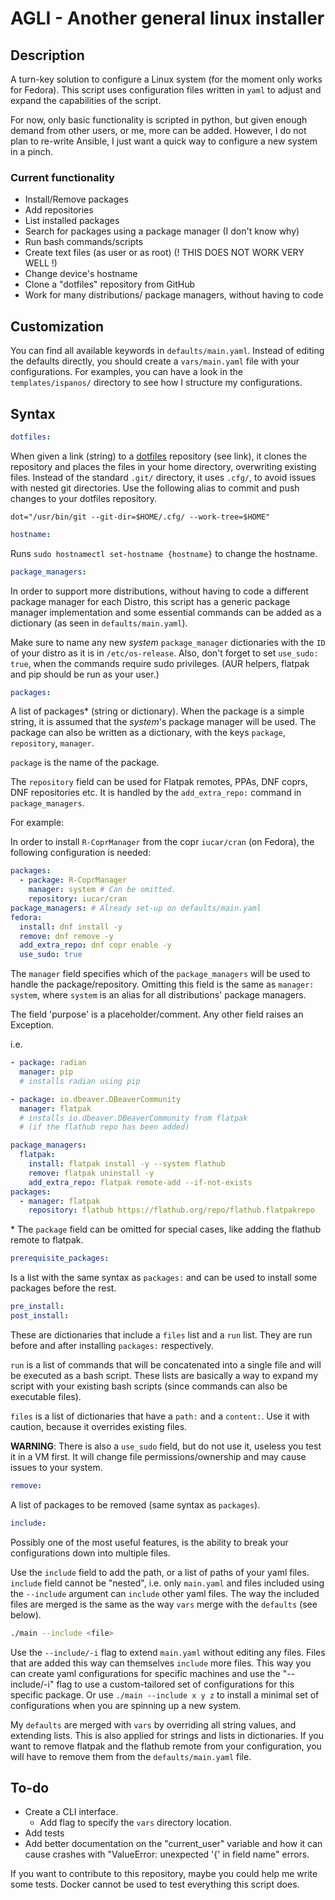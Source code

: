# AGLI - Another general linux installer

## Description

A turn-key solution to configure a Linux system (for the moment only works for Fedora). This script uses configuration files written in `yaml` to adjust and expand the capabilities of the script.

For now, only basic functionality is scripted in python, but given enough demand from other users, or me, more can be added. However, I do not plan to re-write Ansible, I just want a quick way to configure a new system in a pinch.

### Current functionality

- Install/Remove packages
- Add repositories
- List installed packages
- Search for packages using a package manager (I don't know why)
- Run bash commands/scripts
- Create text files (as user or as root) (! THIS DOES NOT WORK VERY WELL !)
- Change device's hostname
- Clone a "dotfiles" repository from GitHub
- Work for many distributions/ package managers, without having to code

## Customization

You can find all available keywords in `defaults/main.yaml`. Instead of editing the defaults directly, you should create a `vars/main.yaml` file with your configurations. For examples, you can have a look in the `templates/ispanos/` directory to see how I structure my configurations.

## Syntax

```yaml
dotfiles:
```

When given a link (string) to a [dotfiles](https://github.com/ispanos/dotfiles) repository (see link), it clones the repository and places the files in your home directory, overwriting existing files. Instead of the standard `.git/` directory, it uses `.cfg/`, to avoid issues with nested git directories.
Use the following alias to commit and push changes to your dotfiles repository.

`dot="/usr/bin/git --git-dir=$HOME/.cfg/ --work-tree=$HOME"`

```yaml
hostname:
```

Runs `sudo hostnamectl set-hostname {hostname}` to change the hostname.

```yaml
package_managers:
```

In order to support more distributions, without having to code a different package manager for each Distro, this script has a generic package manager implementation and some essential commands can be added as a dictionary (as seen in `defaults/main.yaml`).

Make sure to name any new *system* `package_manager` dictionaries with the `ID` of your distro as it is in `/etc/os-release`. Also, don't forget to set `use_sudo: true`, when the commands require sudo privileges. (AUR helpers, flatpak and pip should be run as your user.)

```yaml
packages:
```

A list of packages\* (string or dictionary). When the package is a simple string, it is assumed that the *system*'s package manager will be used. The package can also be written as a dictionary, with the keys `package`, `repository`, `manager`.

`package` is the name of the package.

The `repository` field can be used for Flatpak remotes, PPAs, DNF coprs, DNF repositories etc. It is handled by the `add_extra_repo:` command in `package_managers`.

For example:

In order to install `R-CoprManager` from the copr `iucar/cran` (on Fedora), the following configuration is needed:

  ```yaml
  packages:
    - package: R-CoprManager
      manager: system # Can be omitted.
      repository: iucar/cran
  package_managers: # Already set-up on defaults/main.yaml
  fedora:
    install: dnf install -y
    remove: dnf remove -y
    add_extra_repo: dnf copr enable -y
    use_sudo: true
  ```

The `manager` field specifies which of the `package_managers` will be used to handle the package/repository. Omitting this field is the same as `manager: system`, where `system` is an alias for all distributions' package managers.

The field 'purpose' is a placeholder/comment. Any other field raises an Exception.

i.e.

```yaml
- package: radian
  manager: pip
  # installs radian using pip

- package: io.dbeaver.DBeaverCommunity
  manager: flatpak
  # installs io.dbeaver.DBeaverCommunity from flatpak
  # (if the flathub repo has been added)
```

```yaml
package_managers:
  flatpak:
    install: flatpak install -y --system flathub
    remove: flatpak uninstall -y
    add_extra_repo: flatpak remote-add --if-not-exists
packages:
  - manager: flatpak
    repository: flathub https://flathub.org/repo/flathub.flatpakrepo
```

\* The `package` field can be omitted for special cases, like adding the flathub remote to flatpak.

```yaml
prerequisite_packages:
```

Is a list with the same syntax as `packages:` and can be used to install some packages before the rest.

```yaml
pre_install:
post_install:
```

These are dictionaries that include a `files` list and a `run` list. They are run before and after installing `packages:` respectively.

`run` is a list of commands that will be concatenated into a single file and will be executed as a bash script. These lists are basically a way to expand my script with your existing bash scripts (since commands can also be executable files).

`files` is a list of dictionaries that have a `path:` and a `content:`. Use it with caution, because it overrides existing files.

**WARNING**: There is also a `use_sudo` field, but do not use it, useless you test it in a VM first. It will change file permissions/ownership and may cause issues to your system.

```yaml
remove:
```

A list of packages to be removed (same syntax as `packages`).

```yaml
include:
```

Possibly one of the most useful features, is the ability to break your configurations down into multiple files.

Use the `include` field to add the path, or a list of paths of your yaml files.
`include` field cannot be "nested", i.e. only `main.yaml` and files included using the `--include` argument can `include` other yaml files. The way the included files are merged is the same as the way `vars` merge with the `defaults` (see below).

```sh
./main --include <file>
```

Use the `--include/-i` flag to extend `main.yaml` without editing any files. Files that are added this way can themselves `include` more files. This way you can create yaml configurations for specific machines and use the "--include/-i" flag to use a custom-tailored set of configurations for this specific package. Or use `./main --include x y z` to install a minimal set of configurations when you are spinning up a new system.

My `defaults` are merged with `vars` by overriding all string values, and extending lists. This is also applied for strings and lists in dictionaries. If you want to remove flatpak and the flathub remote from your configuration, you will have to remove them from the `defaults/main.yaml` file.

## To-do

- Create a CLI interface.
  - Add flag to specify the `vars` directory location.
- Add tests
- Add better documentation on the "current_user" variable and how it can cause crashes with "ValueError: unexpected '\{' in field name" errors.

If you want to contribute to this repository, maybe you could help me write some tests. Docker cannot be used to test everything this script does.
